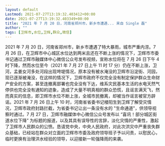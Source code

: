```yaml
---
layout: default
Lastmod: 2021-07-27T13:19:32.403412+00:00
date: 2021-07-27T13:19:32.403349+00:00
title: "2021 年 7 月 20 日，河南省郑州市，新乡市遭遇... 来自 Single 磊"
author: ""
tags: [卫辉市,水位,卫辉,群众,微信]
---
```


2021 年 7 月 20 日，河南省郑州市，新乡市遭遇了特大暴雨，城市严重内涝。7 月 26 日，在卫辉市中心城区水位达到两米且还在不断上涨的情况下，卫辉市市委书记通过卫辉市融媒体中心微信公众号发布视频，宣称水位将在 7 月 26 日下午 4 时下降，然而水位至今（2021 年 7 月 27 日上午 11 时 17 分）仍在不断上涨，卫河，孟姜女河多处河段出现垮堤情况，原本没有被水淹没的卫辉市沿淀街、河园，现已逐渐被淹没，在这样的情况下，卫辉市政府不仅完全没有制定保护群众生命财产安全的方案，甚至连撤离部署也完全没有下达，维系灾民基本生活的水电天然气停供也完全没有通知的迹象，造成了大量不明真相的群众恐慌，且谣言满天飞，然而真实的信息，即卫辉市水位不断上涨，全城市民撤离，却被当作谣言被官方辟谣。2021 年 7 月 26 日上午 10 时，河南省省委书记楼阳生到卫辉了解受灾情况，卫辉市政府封路拦截，为省委书记让出一条没有水的 "生命通道"，供领导视察时通过。7 月 27 日，卫辉市融媒体中心微信公众号发布以 “喜讯！部分城区街道水位下降” 为标题的报道，以及其具有误导性的言辞，淡化灾情的严重性，激起了卫辉市人民群众的公愤。恳请党中央，中央人民政府，对此次洪灾中严重丧失群众基础，已经站在群众对立面的卫辉市市委及政府领导班子予以问责，以慰民心，临时更换有治理洪水经验的领导，以迎接新一轮强降雨的来袭。


